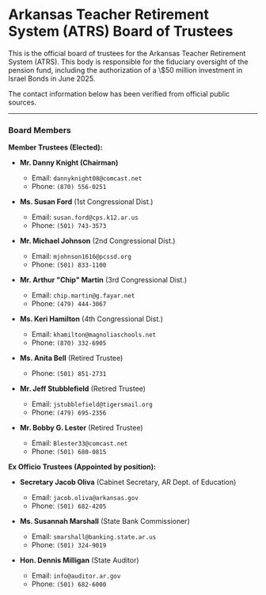 # Arkansas Teacher Retirement System (ATRS) Board of Trustees

This is the official board of trustees for the Arkansas Teacher Retirement System (ATRS). This body is responsible for the fiduciary oversight of the pension fund, including the authorization of a \\$50 million investment in Israel Bonds in June 2025.

The contact information below has been verified from official public sources.

---

###  Board Members

**Member Trustees (Elected):**

* **Mr. Danny Knight (Chairman)**
    * Email: `dannyknight08@comcast.net`
    * Phone: `(870) 556-0251`

* **Ms. Susan Ford** (1st Congressional Dist.)
    * Email: `susan.ford@cps.k12.ar.us`
    * Phone: `(501) 743-3573`

* **Mr. Michael Johnson** (2nd Congressional Dist.)
    * Email: `mjohnson1616@pcssd.org`
    * Phone: `(501) 833-1100`

* **Mr. Arthur "Chip" Martin** (3rd Congressional Dist.)
    * Email: `chip.martin@g.fayar.net`
    * Phone: `(479) 444-3067`

* **Ms. Keri Hamilton** (4th Congressional Dist.)
    * Email: `khamilton@magnoliaschools.net`
    * Phone: `(870) 332-6905`

* **Ms. Anita Bell** (Retired Trustee)
    * Phone: `(501) 851-2731`

* **Mr. Jeff Stubblefield** (Retired Trustee)
    * Email: `jstubblefield@tigersmail.org`
    * Phone: `(479) 695-2356`

* **Mr. Bobby G. Lester** (Retired Trustee)
    * Email: `Blester33@comcast.net`
    * Phone: `(501) 680-0815`

**Ex Officio Trustees (Appointed by position):**

* **Secretary Jacob Oliva** (Cabinet Secretary, AR Dept. of Education)
    * Email: `jacob.oliva@arkansas.gov`
    * Phone: `(501) 682-4205`

* **Ms. Susannah Marshall** (State Bank Commissioner)
    * Email: `smarshall@banking.state.ar.us`
    * Phone: `(501) 324-9019`

* **Hon. Dennis Milligan** (State Auditor)
    * Email: `info@auditor.ar.gov`
    * Phone: `(501) 682-6000`
